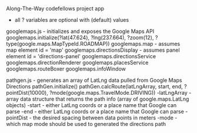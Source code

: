 Along-The-Way codefellows project app

- all ? variables are optional with (default) values

googlemaps.js - initializes and exposes the Google Maps API
  googlemaps.initialize(?lat(47.624), ?lng(237.664), ?zoom(12), ?type(google.maps.MapTypeId.ROADMAP))
  googlemaps.map - assumes map element id = 'map'
  googlemaps.directionsDisplay - assumes panel element id = 'directions-panel'
  googlemaps.directionsService
  googlemaps.directionRenderer
  googlemaps.placesService
  googlemaps.routeBoxer
  googlemaps.infoWindow

pathgen.js - generates an array of LatLng data pulled from Google Maps Directions
  pathGen.initialize()
  pathGen.calcRoute(latLngArray, start, end, ?pointDist(10000), ?mode(google.maps.TravelMode.DRIVING))
    -latLngArray - array data structure that returns the path info (array of google.maps.LatLng objects)
    -start - either LatLng coords or a place name that Google can parse
    -end - either LatLng coords or a place name that Google can parse
    -pointDist - the desired spacing between data points in meters
    -mode - which map mode should be used to generated the directions path